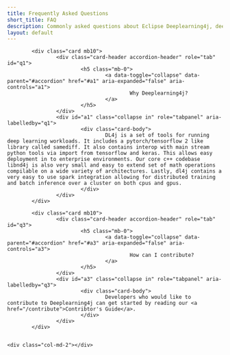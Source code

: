 ```yaml
---
title: Frequently Asked Questions
short_title: FAQ
description: Commonly asked questions about Eclipse Deeplearning4j, deep learning, and artificial intelligence.
layout: default
---
```


<div class="row">
	<div class="col-md-2"></div>
		<div class="col-md-8 mb40">
		 <div id="accordion" class="mb70" role="tablist" aria-multiselectable="true">

			<div class="card mb10">
					<div class="card-header accordion-header" role="tab" id="q1">
							<h5 class="mb-0">
									<a data-toggle="collapse" data-parent="#accordion" href="#a1" aria-expanded="false" aria-controls="a1">
											Why Deeplearning4j?
									</a>
							</h5>
					</div>
					<div id="a1" class="collapse in" role="tabpanel" aria-labelledby="q1">
							<div class="card-body">
									DL4j is a set of tools for running deep learning workloads. It includes a pytorch/tensorflow 2 like library called samediff. It also contains interop with main stream python tools via import from tensorflow and keras. This allows easy deployment in to enterprise environments. Our core c++ codebase libnd4j is also very small and easy to extend set of math operations compilable on a wide variety of architectures. Lastly, dl4j contains a very easy to use spark integration allowing for distributed training and batch inference over a cluster on both cpus and gpus.
							</div>
					</div>
			</div>

			<div class="card mb10">
					<div class="card-header accordion-header" role="tab" id="q3">
							<h5 class="mb-0">
									<a data-toggle="collapse" data-parent="#accordion" href="#a3" aria-expanded="false" aria-controls="a3">
											How can I contribute?
									</a>
							</h5>
					</div>
					<div id="a3" class="collapse in" role="tabpanel" aria-labelledby="q3">
							<div class="card-body">
									Developers who would like to contribute to Deeplearning4j can get started by reading our <a href="/contribute">Contribtor's Guide</a>.
							</div>
					</div>
			</div>

		
	<div class="col-md-2"></div>
</div>
